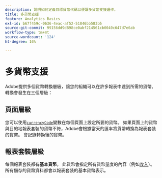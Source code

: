 ```yaml
---
description: 說明如何定義目標貨幣代碼以便讓多貨幣支援運作。
title: 多貨幣支援
feature: Analytics Basics
exl-id: b67f459c-0636-4eac-af52-51846bb583b5
source-git-commit: 99156dd9d898ce0abf214561cb0040c647d7e6ab
workflow-type: tm+mt
source-wordcount: '124'
ht-degree: 16%

---
```


# 多貨幣支援

Adobe提供多個貨幣轉換層級，讓您的組織可以在許多報表中達到所需的貨幣。 轉換會發生在三個層級：

## 頁面層級

您可以使用[`currencyCode`](/help/implement/vars/config-vars/currencycode.md)變數在每個頁面上設定所要的貨幣。 如果頁面上的貨幣與目的地報表套裝的貨幣不符，Adobe會根據當天的匯率將貨幣轉換為報表套裝的貨幣。 會記錄轉換後的貨幣。

## 報表套裝層級

每個報表套裝都有&#x200B;**基本貨幣**。 此貨幣會指定所有貨幣量度的內容（例如[收入](/help/components/metrics/revenue.md)）。 所有儲存的貨幣資料都會以報表套裝的基本貨幣表示。

